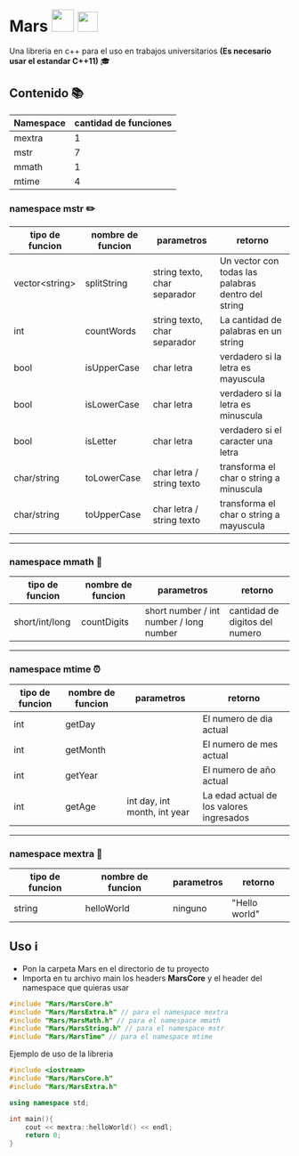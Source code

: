 # Mars <img src="https://images.vexels.com/media/users/3/152536/isolated/preview/401b51c3a9098f12b566121c92009877-mars-planet-icon-by-vexels.png" width="40"> <img src="https://upload.wikimedia.org/wikipedia/commons/thumb/1/18/ISO_C%2B%2B_Logo.svg/1200px-ISO_C%2B%2B_Logo.svg.png" width="36">

Una libreria en c++ para el uso en trabajos universitarios **(Es necesario usar el estandar C++11)** 🎓

## Contenido 📚

| Namespace | cantidad de funciones |
| --------- | --------------------- |
| mextra    | 1                     |
| mstr      | 7                     |
| mmath     | 1                     |
| mtime     | 4                     |

### namespace mstr ✏️

| tipo de funcion  | nombre de funcion | parametros                   | retorno                                            |
| ---------------- | ----------------- | ---------------------------- | -------------------------------------------------- |
| vector\<string\> | splitString       | string texto, char separador | Un vector con todas las palabras dentro del string |
| int              | countWords        | string texto, char separador | La cantidad de palabras en un string               |
| bool             | isUpperCase       | char letra                   | verdadero si la letra es mayuscula                 |
| bool             | isLowerCase       | char letra                   | verdadero si la letra es minuscula                 |
| bool             | isLetter          | char letra                   | verdadero si el caracter una letra                 |
| char/string      | toLowerCase       | char letra / string texto    | transforma el char o string a minuscula            |
| char/string      | toUpperCase       | char letra / string texto    | transforma el char o string a mayuscula            |

---

### namespace mmath 📐

| tipo de funcion | nombre de funcion | parametros                              | retorno                        |
| --------------- | ----------------- | --------------------------------------- | ------------------------------ |
| short/int/long  | countDigits       | short number / int number / long number | cantidad de digitos del numero |

---

### namespace mtime ⏰

| tipo de funcion | nombre de funcion | parametros                   | retorno                                  |
| --------------- | ----------------- | ---------------------------- | ---------------------------------------- |
| int             | getDay            |                              | El numero de dia actual                  |
| int             | getMonth          |                              | El numero de mes actual                  |
| int             | getYear           |                              | El numero de año actual                  |
| int             | getAge            | int day, int month, int year | La edad actual de los valores ingresados |

---

### namespace mextra 🤔

| tipo de funcion | nombre de funcion | parametros | retorno       |
| --------------- | ----------------- | ---------- | ------------- |
| string          | helloWorld        | ninguno    | "Hello world" |

## Uso ℹ️

* Pon la carpeta Mars en el directorio de tu proyecto
* Importa en tu archivo main los headers **MarsCore**  y el header del namespace que quieras usar

```cpp
#include "Mars/MarsCore.h"
#include "Mars/MarsExtra.h" // para el namespace mextra
#include "Mars/MarsMath.h" // para el namespace mmath
#include "Mars/MarsString.h" // para el namespace mstr
#include "Mars/MarsTime" // para el namespace mtime
```

Ejemplo de uso de la libreria

```cpp
#include <iostream>
#include "Mars/MarsCore.h"
#include "Mars/MarsExtra.h"

using namespace std;

int main(){
    cout << mextra::helloWorld() << endl;
    return 0;
}

```
